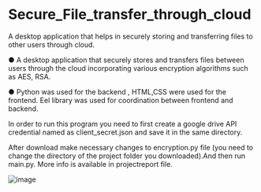 # Secure_File_transfer_through_cloud
A desktop application that helps in securely storing and transferring files to other users through cloud.

●	A desktop application that securely stores and transfers files between users through the cloud incorporating various encryption algorithms such as AES, RSA. 

●	Python was used for the backend ,  HTML,CSS were used for the frontend. Eel library was used for coordination between frontend and backend.

In order to run this program you need to first create a google drive API credential named as client_secret.json and save it in the same directory.

After download make necessary changes to encryption.py file (you need to change the directory of the project folder you downloaded).And then run main.py. More info is available in projectreport file.


![image](https://user-images.githubusercontent.com/63843893/127786018-4412dd67-010e-4a28-ac7a-b2b7381d9b6f.png)
